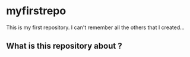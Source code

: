 # myfirstrepo
This is my first repository. I can't remember all the others that I created...

## What is this repository about ?

